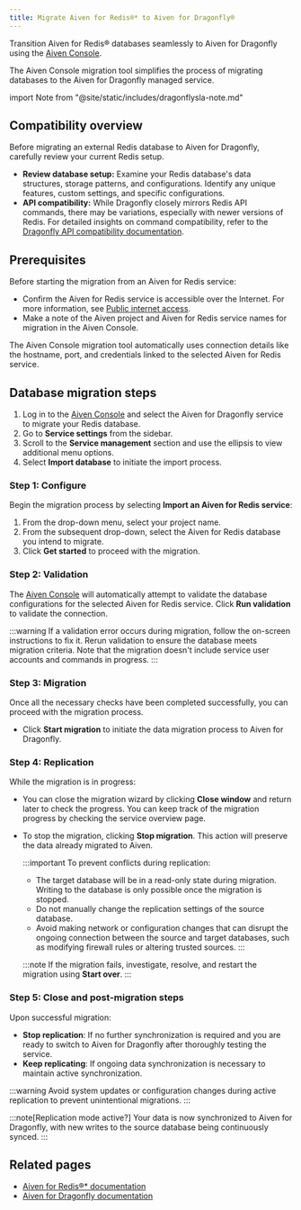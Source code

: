 ```yaml
---
title: Migrate Aiven for Redis®* to Aiven for Dragonfly®
---
```


Transition Aiven for Redis® databases seamlessly to Aiven for Dragonfly
using the [Aiven Console](https://console.aiven.io/).

The Aiven Console migration tool simplifies the process of migrating
databases to the Aiven for Dragonfly managed service.

import Note from "@site/static/includes/dragonflysla-note.md"

<Note/>

## Compatibility overview

Before migrating an external Redis database to Aiven for Dragonfly,
carefully review your current Redis setup.

-   **Review database setup:** Examine your Redis database's data
    structures, storage patterns, and configurations. Identify any unique
    features, custom settings, and specific configurations.
-   **API compatibility:** While Dragonfly closely mirrors Redis API
    commands, there may be variations, especially with newer versions of
    Redis. For detailed insights on command compatibility, refer to the
    [Dragonfly API compatibility
    documentation](https://www.dragonflydb.io/docs/command-reference/compatibility).


## Prerequisites

Before starting the migration from an Aiven for Redis service:

-   Confirm the Aiven for Redis service is accessible over the Internet.
    For more information, see
    [Public internet access](/docs/platform/howto/public-access-in-vpc).
-   Make a note of the Aiven project and Aiven for Redis service names
    for migration in the Aiven Console.

The Aiven Console migration tool automatically uses connection details
like the hostname, port, and credentials linked to the selected Aiven
for Redis service.

## Database migration steps

1.  Log in to the [Aiven Console](https://console.aiven.io/) and select
    the Aiven for Dragonfly service to migrate your
    Redis database.
2.  Go to **Service settings** from the sidebar.
3.  Scroll to the **Service management** section and use the ellipsis to
    view additional menu options.
4.  Select **Import database** to initiate the import process.

### Step 1: Configure

Begin the migration process by selecting **Import an Aiven for Redis
service**:

1.  From the drop-down menu, select your project name.
2.  From the subsequent drop-down, select the Aiven for Redis database
    you intend to migrate.
3.  Click **Get started** to proceed with the migration.

### Step 2: Validation

The [Aiven Console](https://console.aiven.io/) will automatically
attempt to validate the database configurations for the selected Aiven
for Redis service. Click **Run validation** to validate the connection.

:::warning
If a validation error occurs during migration, follow the on-screen
instructions to fix it. Rerun validation to ensure the database meets
migration criteria. Note that the migration doesn't include service
user accounts and commands in progress.
:::

### Step 3: Migration

Once all the necessary checks have been completed successfully, you can
proceed with the migration process.

-   Click **Start migration** to initiate the data migration process to
    Aiven for Dragonfly.

### Step 4: Replication

While the migration is in progress:

-   You can close the migration wizard by clicking **Close window** and
    return later to check the progress. You can keep track of the
    migration progress by checking the service overview page.

-   To stop the migration, clicking **Stop migration**. This action will
    preserve the data already migrated to Aiven.

    :::important
    To prevent conflicts during replication:

    -   The target database will be in a read-only state during
        migration. Writing to the database is only possible once the
        migration is stopped.
    -   Do not manually change the replication settings of the source
        database.
    -   Avoid making network or configuration changes that can disrupt
        the ongoing connection between the source and target databases,
        such as modifying firewall rules or altering trusted sources.
    :::

    :::note
    If the migration fails, investigate, resolve, and restart the
    migration using **Start over**.
    :::

### Step 5: Close and post-migration steps

Upon successful migration:

-   **Stop replication**: If no further synchronization is required and
    you are ready to switch to Aiven for Dragonfly after thoroughly
    testing the service.
-   **Keep replicating**: If ongoing data synchronization is necessary
    to maintain active synchronization.

:::warning
Avoid system updates or configuration changes during active replication
to prevent unintentional migrations.
:::

:::note[Replication mode active?]
Your data is now synchronized to Aiven for Dragonfly, with new writes to
the source database being continuously synced.
:::

## Related pages

-   [Aiven for Redis®* documentation](/docs/products/redis/get-started)
-   [Aiven for Dragonfly documentation](/docs/products/dragonfly/get-started)
